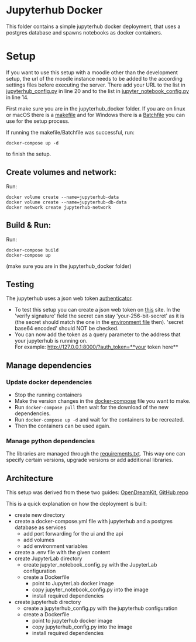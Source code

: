 # Jupyterhub Docker
This folder contains a simple jupyterhub docker deployment, that uses a postgres database and spawns notebooks as docker containers.

# Setup

If you want to use this setup with a moodle other than the development setup, the url of the moodle instance needs to be
added to the according settings files before executing the server. There add your URL to the list in 
[jupyterhub_config.py](./jupyterhub/jupyterhub_config.py) in line 20 and to the list in 
[jupyter_notebook_config.py](./jupyterlab/jupyter_notebook_config.py) in line 14.

First make sure you are in the jupyterhub_docker folder.
If you are on linux or macOS there is a [makefile](Makefile) and for Windows there is a [Batchfile](Batch.bat) you can use for the setup process.

If running the makefile/Batchfile was successful, run:
```shell
docker-compose up -d
``` 
to finish the setup.




## Create volumes and network:  
Run:
```shell
docker volume create --name=jupyterhub-data
docker volume create --name=jupyterhub-db-data
docker network create jupyterhub-network
``` 

## Build & Run:  
Run:
```shell
docker-compose build
docker-compose up
``` 
(make sure you are in the jupyterhub_docker folder)

## Testing
The jupyterhub uses a json web token [authenticator](https://github.com/izihawa/jwtauthenticator_v2).  
- To test this setup you can create a json web token on [this](https://jwt.io/#debugger-io) site. 
In the 'verify signature' field the secret can stay 'your-256-bit-secret' as it is (the secret should match the one in the [environment file](.env) then).
'secret base64 encoded' should NOT be checked. 
- You can now add the token as a query parameter to the address that your jupyterhub is running on.  
For example: http://127.0.0.1:8000/?auth_token=**your token here**

## Manage dependencies
### Update docker dependencies
- Stop the running containers
- Make the version changes in the [docker-compose](docker-compose.yml) file you want to make.
- Run `docker-compose pull` then wait for the download of the new dependencies.
- Run `docker-compose up -d` and wait for the containers to be recreated.
- Then the containers can be used again.

### Manage python dependencies
The libraries are managed through the [requirements.txt](https://pip.pypa.io/en/stable/reference/requirements-file-format/). This way one can specify certain versions, upgrade versions or add additional libraries.

## Architecture

This setup was derived from these two guides: [OpenDreamKit](https://opendreamkit.org/2018/10/17/jupyterhub-docker/), [GitHub repo](https://github.com/jupyterhub/)

This is a quick explanation on how the deployment is built:
- create new directory
- create a docker-compose.yml file with jupyterhub and a postgres database as services
    - add port forwarding for the ui and the api
    - add volumes
    - add environment variables
- create a .env file with the given content
- create JupyterLab directory
    - create jupyter_notebook_config.py with the JupyterLab configuration
    - create a Dockerfile
        - point to JupyterLab docker image
        - copy jupyter_notebook_config.py into the image
        - install required dependencies
- create jupyterhub directory
    - create a jupyterhub_config.py with the jupyterhub configuration
    - create a Dockerfile
        - point to jupyterhub docker image
        - copy jupyterhub_config.py into the image
        - install required dependencies
